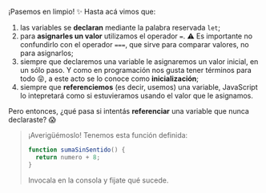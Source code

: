¡Pasemos en limpio! :sparkles: Hasta acá vimos que: 

  1. las variables se **declaran** mediante la palabra reservada `let`;
  2. para **asignarles un valor** utilizamos el operador `=`. :warning: Es importante no confundirlo con el operador `===`, que sirve para comparar valores, no para asignarlos;
  3. siempre que declaremos una variable le asignaremos un valor inicial, en un sólo paso. Y como en programación nos gusta tener términos para todo :stuck_out_tongue_closed_eyes:, a este acto se lo conoce como **inicialización**;
  4. siempre que **referenciemos** (es decir, usemos) una variable, JavaScript lo intepretará como si estuvieramos usando el valor que le asignamos. 
   
Pero entonces, ¿qué pasa si intentás **referenciar** una variable que nunca declaraste? :scream:

> ¡Averigüémoslo! Tenemos esta función definida:
> 
> ```javascript
> function sumaSinSentido() {
>   return numero + 8;
> }
> ```
>
> Invocala en la consola y fijate qué sucede.
